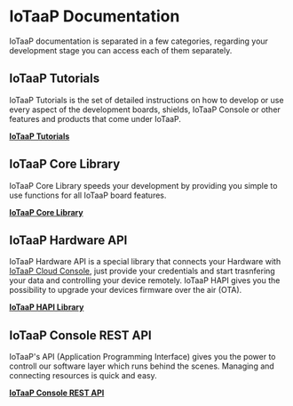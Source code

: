 # IoTaaP Documentation

IoTaaP documentation is separated in a few categories, regarding your development stage you can access each of them separately.

## IoTaaP Tutorials

IoTaaP Tutorials is the set of detailed instructions on how to develop or use every aspect of the development boards, shields,
IoTaaP Console or other features and products that come under IoTaaP.

[**IoTaaP Tutorials**](https://docs.iotaap.io/docs-tutorials/)

## IoTaaP Core Library

IoTaaP Core Library speeds your development by providing you simple to use functions for all IoTaaP board features.

[**IoTaaP Core Library**](https://docs.iotaap.io/docs-core/)

## IoTaaP Hardware API

IoTaaP Hardware API is a special library that connects your Hardware with [IoTaaP Cloud Console](https://console.iotaap.io), just provide your credentials
and start trasnfering your data and controlling your device remotely. IoTaaP HAPI gives you the possibility to upgrade your devices firmware over the air (OTA).

[**IoTaaP HAPI Library**](https://docs.iotaap.io/docs-hapi/)

## IoTaaP Console REST API

IoTaaP's API (Application Programming Interface) gives you the power to controll our software layer which runs behind the scenes. Managing and connecting resources is quick and easy.

[**IoTaaP Console REST API**](https://docs.iotaap.io/docs-rest/)